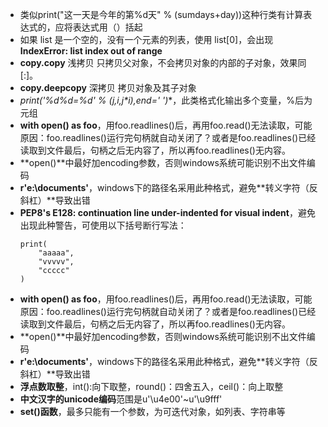 - 类似print("这一天是今年的第%d天" % (sumdays+day))这种行类有计算表达式的，应将表达式用（）括起
- 如果 list 是一个空的，没有一个元素的列表，使用 list[0]，会出现**IndexError: list index out of range**
- **copy.copy** 浅拷贝 只拷贝父对象，不会拷贝对象的内部的子对象，效果同[:]。
- **copy.deepcopy** 深拷贝 拷贝对象及其子对象
- **print('%d*%d=%d' % (j,i,j*i),end=' ')**，此类格式化输出多个变量，%后为元组
- **with open() as foo**，用foo.readlines()后，再用foo.read()无法读取，可能原因：foo.readlines()运行完句柄就自动关闭了？或者是foo.readlines()已经读取到文件最后，句柄之后无内容了，所以再foo.readlines()无内容。
- **open()**中最好加encoding参数，否则windows系统可能识别不出文件编码
- **r'e:\documents\'**，windows下的路径名采用此种格式，避免**转义字符（反斜杠）**导致出错
- **PEP8's E128: continuation line under-indented for visual indent**，避免出现此种警告，可使用以下括号断行写法：
    ```
    print(
        "aaaaa",
        "vvvvv",
        "ccccc"
    )
- **with open() as foo**，用foo.readlines()后，再用foo.read()无法读取，可能原因：foo.readlines()运行完句柄就自动关闭了？或者是foo.readlines()已经读取到文件最后，句柄之后无内容了，所以再foo.readlines()无内容。
- **open()**中最好加encoding参数，否则windows系统可能识别不出文件编码
- **r'e:\documents\'**，windows下的路径名采用此种格式，避免**转义字符（反斜杠）**导致出错
- **浮点数取整**，int():向下取整，round()：四舍五入，ceil()：向上取整
- **中文汉字的unicode编码**范围是u'\u4e00'~u'\u9fff'
- **set()函数**，最多只能有一个参数，为可迭代对象，如列表、字符串等
